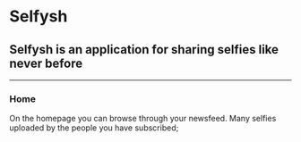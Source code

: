 # Selfysh
## Selfysh is an application for sharing selfies like never before
---
### Home
On the homepage you can browse through your newsfeed.
Many selfies uploaded by the people you have subscribed;
